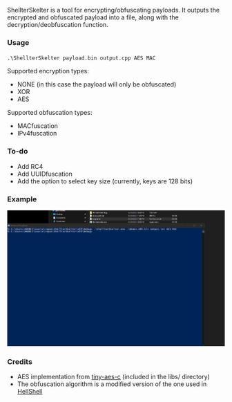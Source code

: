 
ShellterSkelter is a tool for encrypting/obfuscating payloads. It outputs the encrypted and obfuscated payload into a file, along with the decryption/deobfuscation function.

### Usage

`.\ShellterSkelter payload.bin output.cpp AES MAC`

Supported encryption types:
- NONE (in this case the payload will only be obfuscated)
- XOR
- AES

Supported obfuscation types:
- MACfuscation
- IPv4fuscation

### To-do

- Add RC4
- Add UUIDfuscation
- Add the option to select key size (currently, keys are 128 bits)
 
### Example

![ShellterSkelter](Images/ExampleUsage.gif)

### Credits

 - AES implementation from [tiny-aes-c](https://github.com/kokke/tiny-AES-c) (included in the libs/ directory)
 - The obfuscation algorithm is a modified version of the one used in [HellShell](https://github.com/NUL0x4C/HellShell)
